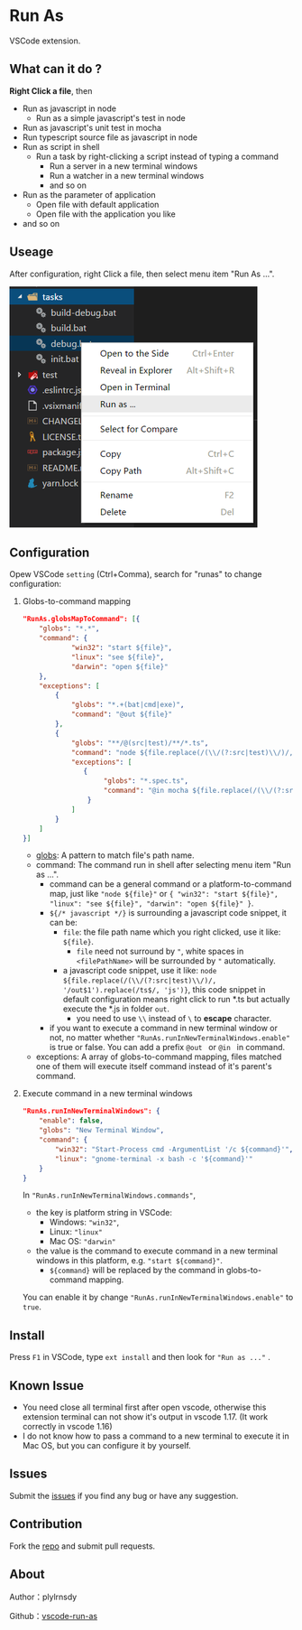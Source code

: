 # Run As

VSCode extension.

## What can it do ?

**Right Click a file**, then
- Run as javascript in node
  - Run as a simple javascript's test in node
- Run as javascript's unit test in mocha
- Run typescript source file as javascript in node
- Run as script in shell
  - Run a task by right-clicking a script instead of typing a command
    - Run a server in a new terminal windows
    - Run a watcher in a new terminal windows
    - and so on
- Run as the parameter of application
  - Open file with default application
  - Open file with the application you like
- and so on

## Useage

After configuration, right Click a file, then select menu item "Run As ...".

![preview](./images/preview.png)

## Configuration

Opew VSCode `setting` (Ctrl+Comma), search for "runas" to change configuration:

1. Globs-to-command mapping

    ```json
    "RunAs.globsMapToCommand": [{
        "globs": "*.*",
        "command": {
                "win32": "start ${file}",
                "linux": "see ${file}",
                "darwin": "open ${file}"
        },
        "exceptions": [
            {
                "globs": "*.+(bat|cmd|exe)",
                "command": "@out ${file}"
            },
            {
                "globs": "**/@(src|test)/**/*.ts",
                "command": "node ${file.replace(/(\\/(?:src|test)\\/)/, '/out$1').replace(/ts$/, 'js')}",
                "exceptions": [
                   {
                        "globs": "*.spec.ts",
                        "command": "@in mocha ${file.replace(/(\\/(?:src|test)\\/)/, '/out$1').replace(/ts$/, 'js')}"
                    }
                ]
            }
        ]
    }]
    ```

    - [globs](https://github.com/isaacs/node-glob): A pattern to match file's path name.
    - command: The command run in shell after selecting menu item "Run as ...".
      - command can be a general command or a platform-to-command map, just like `"node ${file}"` or `{ "win32": "start ${file}", "linux": "see ${file}", "darwin": "open ${file}" }`.
      - `${/* javascript */}` is surrounding a javascript code snippet, it can be:
        - `file`: the file path name which you right clicked, use it like: `${file}`.
            - `file` need not surround by `"`, white spaces in `<filePathName>` will be surrounded by `"` automatically.
        - a javascript code snippet, use it like: `node ${file.replace(/(\\/(?:src|test)\\/)/, '/out$1').replace(/ts$/, 'js')}`, this code snippet in default configuration means right click to run *.ts but actually execute the *.js in folder `out`.
          - you need to use `\\` instead of `\` to **escape** character.
      - if you want to execute a command in new terminal window or not, no matter whether `"RunAs.runInNewTerminalWindows.enable"` is true or false. You can add a prefix `@out ` or `@in ` in command.
    - exceptions: A array of globs-to-command mapping, files matched one of them will execute itself command instead of it's parent's command.

2. Execute command in a new terminal windows

    ```json
    "RunAs.runInNewTerminalWindows": {
        "enable": false,
        "globs": "New Terminal Window",
        "command": {
            "win32": "Start-Process cmd -ArgumentList '/c ${command}'",
            "linux": "gnome-terminal -x bash -c '${command}'"
        }
    }
    ```

    In `"RunAs.runInNewTerminalWindows.commands"`,
    - the key is platform string in VSCode:
        - Windows: `"win32"`,
        - Linux: `"linux"`
        - Mac OS: `"darwin"`
    - the value is the command to execute command in a new terminal windows in this platform, e.g. `"start ${command}"`.
        - `${command}` will be replaced by the command in globs-to-command mapping.

    You can enable it by change `"RunAs.runInNewTerminalWindows.enable"` to `true`.

## Install

Press `F1` in VSCode, type `ext install` and then look for `"Run as ..."` .

## Known Issue

- You need close all terminal first after open vscode, otherwise this extension terminal can not show it's output in vscode 1.17. (It work correctly in vscode 1.16)
- I do not know how to pass a command to a new terminal to execute it in Mac OS, but you can configure it by yourself.

## Issues

Submit the [issues](https://github.com/plylrnsdy/vscode-run-as/issues) if you find any bug or have any suggestion.

## Contribution

Fork the [repo](https://github.com/plylrnsdy/vscode-run-as) and submit pull requests.

## About

Author：plylrnsdy

Github：[vscode-run-as](https://github.com/plylrnsdy/vscode-run-as)